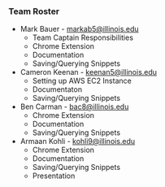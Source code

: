 ### Team Roster
* Mark Bauer - markab5@illinois.edu
  * Team Captain Responsibilities
  * Chrome Extension
  * Documentation
  * Saving/Querying Snippets
* Cameron Keenan - keenan5@illinois.edu
  * Setting up AWS EC2 Instance
  * Documentaton
  * Saving/Querying Snippets
* Ben Carman - bac8@illinois.edu
  * Chrome Extension
  * Documentation
  * Saving/Querying Snippets
* Armaan Kohli - kohli9@illinois.edu
  * Chrome Extension
  * Documentation
  * Saving/Querying Snippets
  * Presentation
